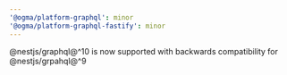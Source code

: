 ```yaml
---
'@ogma/platform-graphql': minor
'@ogma/platform-graphql-fastify': minor
---
```


@nestjs/graphql@^10 is now supported with backwards compatibility for @nestjs/grpahql@^9
